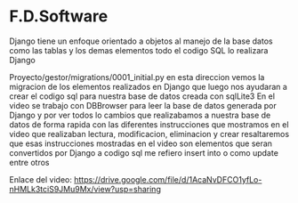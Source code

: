 # F.D.Software

Django tiene un enfoque orientado a objetos al manejo de la base datos como las tablas y los demas elementos todo el codigo SQL lo realizara Django

Proyecto/gestor/migrations/0001_initial.py en esta direccion vemos la migracion de los elementos realizados en Django que luego nos ayudaran a crear 
el codigo sql para nuestra base de datos creada con sqlLite3 
En el video se trabajo con DBBrowser para leer la base de datos generada por Django y por ver todos lo cambios que realizabamos a nuestra base de 
datos de forma rapida con las diferentes instrucciones que mostramos en el video que realizaban lectura, modificacion, eliminacion y crear resaltaremos 
que esas instrucciones mostradas en el video son elementos que seran convertidos por Django a codigo sql me refiero insert into o como update entre otros  

Enlace del video:
https://drive.google.com/file/d/1AcaNvDFCO1yfLo-nHMLk3tciS9JMu9Mx/view?usp=sharing

